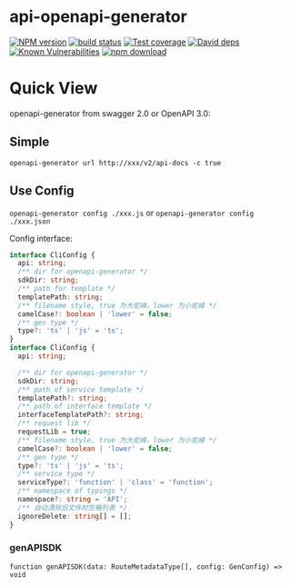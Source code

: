 # api-openapi-generator

[![NPM version][npm-image]][npm-url]
[![build status][travis-image]][travis-url]
[![Test coverage][codecov-image]][codecov-url]
[![David deps][david-image]][david-url]
[![Known Vulnerabilities][snyk-image]][snyk-url]
[![npm download][download-image]][download-url]

[npm-image]: https://img.shields.io/npm/v/api-openapi-generator.svg?style=flat-square
[npm-url]: https://npmjs.org/package/api-openapi-generator
[travis-image]: https://img.shields.io/travis/zhang740/api-openapi-generator.svg?style=flat-square
[travis-url]: https://travis-ci.org/zhang740/api-openapi-generator
[codecov-image]: https://codecov.io/github/zhang740/api-openapi-generator/coverage.svg?branch=master
[codecov-url]: https://codecov.io/github/zhang740/api-openapi-generator?branch=master
[david-image]: https://img.shields.io/david/zhang740/api-openapi-generator.svg?style=flat-square
[david-url]: https://david-dm.org/zhang740/api-openapi-generator
[snyk-image]: https://snyk.io/test/npm/api-openapi-generator/badge.svg?style=flat-square
[snyk-url]: https://snyk.io/test/npm/api-openapi-generator
[download-image]: https://img.shields.io/npm/dm/api-openapi-generator.svg?style=flat-square
[download-url]: https://npmjs.org/package/api-openapi-generator

# Quick View

openapi-generator from swagger 2.0 or OpenAPI 3.0:

## Simple

`openapi-generator url http://xxx/v2/api-docs -c true`

## Use Config

`openapi-generator config ./xxx.js` or `openapi-generator config ./xxx.json`

Config interface:

```ts
interface CliConfig {
  api: string;
  /** dir for openapi-generator */
  sdkDir: string;
  /** path for template */
  templatePath: string;
  /** filename style, true 为大驼峰，lower 为小驼峰 */
  camelCase?: boolean | 'lower' = false;
  /** gen type */
  type?: 'ts' | 'js' = 'ts';
}
interface CliConfig {
  api: string;

  /** dir for openapi-generator */
  sdkDir: string;
  /** path of service template */
  templatePath?: string;
  /** path of interface template */
  interfaceTemplatePath?: string;
  /** request lib */
  requestLib = true;
  /** filename style, true 为大驼峰，lower 为小驼峰 */
  camelCase?: boolean | 'lower' = false;
  /** gen type */
  type?: 'ts' | 'js' = 'ts';
  /** service type */
  serviceType?: 'function' | 'class' = 'function';
  /** namespace of typings */
  namespace?: string = 'API';
  /** 自动清除旧文件时忽略列表 */
  ignoreDelete: string[] = [];
}
```

### genAPISDK

`function genAPISDK(data: RouteMetadataType[], config: GenConfig) => void`
